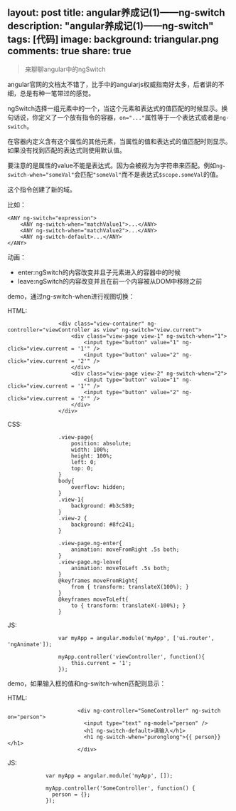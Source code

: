 layout: post
title: angular养成记(1)——ng-switch
description: "angular养成记(1)——ng-switch"
tags: [代码]
image:
background: triangular.png
comments: true
share: true
---

>来聊聊angular中的ngSwitch

angular官网的文档太不错了，比手中的angularjs权威指南好太多，后者讲的不细，总是有种一笔带过的感觉。

ngSwitch选择一组元素中的一个，当这个元素和表达式的值匹配的时候显示。换句话说，你定义了一个放有指令的容器，```on="..."```属性等于一个表达式或者是```ng-switch```。

在容器内定义含有这个属性的其他元素，当属性的值和表达式的值匹配时则显示。如果没有找到匹配的表达式则使用默认值。

要注意的是属性的value不能是表达式。因为会被视为为字符串来匹配。例如```ng-switch-when="someVal"```会匹配```"someVal"```而不是表达式```$scope.someVal```的值。

这个指令创建了新的域。

比如：

	<ANY ng-switch="expression">
	  	<ANY ng-switch-when="matchValue1">...</ANY>
	  	<ANY ng-switch-when="matchValue2">...</ANY>
	  	<ANY ng-switch-default>...</ANY>
	</ANY>

动画：

* enter:ngSwitch的内容改变并且子元素进入的容器中的时候
* leave:ngSwitch的内容改变并且在前一个内容被从DOM中移除之前

demo，通过ng-switch-when进行视图切换：

HTML:

					<div class="view-container" ng-controller="viewController as view" ng-switch="view.current">
			            <div class="view-page view-1" ng-switch-when="1">
			                <input type="button" value="1" ng-click="view.current = '1'" />
			                <input type="button" value="2" ng-click="view.current = '2'" />
			            </div>
			            <div class="view-page view-2" ng-switch-when="2">
			                <input type="button" value="1" ng-click="view.current = '1'" />
			                <input type="button" value="2" ng-click="view.current = '2'" />
			            </div>
			        </div>


CSS:

					.view-page{
					    position: absolute;
					    width: 100%;
					    height: 100%;
					    left: 0;
					    top: 0;
					}
					body{
					    overflow: hidden;
					}
					.view-1{
					    background: #b3c589;
					}
					.view-2 {
					    background: #8fc241;
					}

					.view-page.ng-enter{
					    animation: moveFromRight .5s both;
					}
					.view-page.ng-leave{
					    animation: moveToLeft .5s both;
					}
					@keyframes moveFromRight{
					    from { transform: translateX(100%); }
					}
					@keyframes moveToLeft{
					    to { transform: translateX(-100%); }
					}


JS:

					var myApp = angular.module('myApp', ['ui.router', 'ngAnimate']);

					myApp.controller('viewController', function(){
						this.current = '1';
					});


demo，如果输入框的值和ng-switch-when匹配则显示：

HTML:

						  <div ng-controller="SomeController" ng-switch on="person">
						    <input type="text" ng-model="person" />
						    <h1 ng-switch-default>请输入</h1>
						    <h1 ng-switch-when="puronglong">{{ person}}</h1>
						  </div>


JS:

				var myApp = angular.module('myApp', []);

				myApp.controller('SomeController', function() {
				  person = {};
				});




















